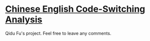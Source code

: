# [Chinese English Code-Switching Analysis](https://github.com/Data-Science-for-Linguists-2025/Chinese-English-Code-Switching-Analysis)
Qidu Fu's project. 
Feel free to leave any comments. 